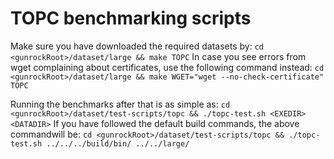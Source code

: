 TOPC benchmarking scripts
=========================
Make sure you have downloaded the required datasets by:
```cd <gunrockRoot>/dataset/large && make TOPC```
In case you see errors from wget complaining about certificates, use the following command instead:
```cd <gunrockRoot>/dataset/large && make WGET="wget --no-check-certificate" TOPC```

Running the benchmarks after that is as simple as:
```cd <gunrockRoot>/dataset/test-scripts/topc && ./topc-test.sh <EXEDIR> <DATADIR>```
If you have followed the default build commands, the above commandwill be:
```cd <gunrockRoot>/dataset/test-scripts/topc && ./topc-test.sh ../../../build/bin/ ../../large/```
